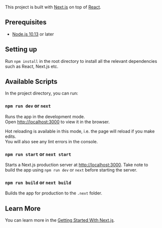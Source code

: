 This project is built with [Next.js](https://nextjs.org/) on top of [React](https://reactjs.org/).

## Prerequisites
- [Node.js 10.13](https://nodejs.org/en/) or later

## Setting up

Run `npm install` in the root directory to install all the relevant dependencies such as React, Next.js etc.   

## Available Scripts

In the project directory, you can run:

### `npm run dev` or `next`

Runs the app in the development mode.<br />
Open [http://localhost:3000](http://localhost:3000) to view it in the browser.

Hot reloading is available in this mode, i.e. the page will reload if you make edits.<br />
You will also see any lint errors in the console.

### `npm run start` or `next start`

Starts a Next.js production server at [http://localhost:3000](http://localhost:3000). Take note to build the app using `npm run dev` or `next` before starting the server.<br />

### `npm run build` or `next build`

Builds the app for production to the `.next` folder.<br />

## Learn More

You can learn more in the [Getting Started With Next.js](https://nextjs.org/docs/getting-started).
